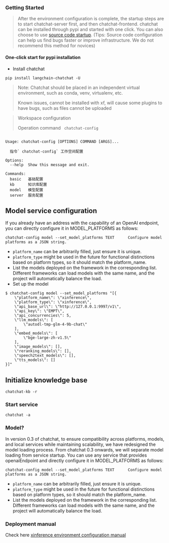 ### Getting Started

> After the environment configuration is complete, the startup steps are to start chatchat-server first, and then
> chatchat-frontend.
> chatchat can be installed through pypi and started with one click. You can also choose to
> use [source code startup](../../docs/contributing/README_dev.md). (Tips: Source code configuration can help us find
> bugs
> faster or improve infrastructure. We do not recommend this method for novices)

#### One-click start for pypi installation

- Install chatchat

```shell
pip install langchain-chatchat -U
```

> Note: Chatchat should be placed in an independent virtual environment, such as conda, venv, virtualenv, etc.
>
> Known issues, cannot be installed with xf, will cause some plugins to have bugs, such as files cannot be uploaded

> Workspace configuration
>
> Operation command ` chatchat-config`

```text 
 
Usage: chatchat-config [OPTIONS] COMMAND [ARGS]...

  指令` chatchat-config` 工作空间配置

Options:
  --help  Show this message and exit.

Commands:
  basic   基础配置
  kb      知识库配置
  model   模型配置
  server  服务配置

```

## Model service configuration

If you already have an address with the capability of an OpenAI endpoint, you can directly configure it in MODEL_PLATFORMS as follows:

```text
chatchat-config model --set_model_platforms TEXT      Configure model platforms as a JSON string.
```
- `platform_name` can be arbitrarily filled, just ensure it is unique.
- `platform_type` might be used in the future for functional distinctions based on platform types, so it should match the platform_name.
- List the models deployed on the framework in the corresponding list. Different frameworks can load models with the same name, and the project will automatically balance the load.
- Set up the model

```shell
$ chatchat-config model --set_model_platforms "[{
    \"platform_name\": \"xinference\",
    \"platform_type\": \"xinference\",
    \"api_base_url\": \"http://127.0.0.1:9997/v1\",
    \"api_key\": \"EMPT\",
    \"api_concurrencies\": 5,
    \"llm_models\": [
        \"autodl-tmp-glm-4-9b-chat\"
    ],
    \"embed_models\": [
        \"bge-large-zh-v1.5\"
    ],
    \"image_models\": [],
    \"reranking_models\": [],
    \"speech2text_models\": [],
    \"tts_models\": []
}]"
```

## Initialize knowledge base

```shell
chatchat-kb -r
```

### Start service

```shell
chatchat -a
```

### Model?

In version 0.3 of chatchat, to ensure compatibility across platforms, models, 
and local services while maintaining scalability, we have redesigned the model loading process. 
From chatchat 0.3 onwards, we will separate model loading from service startup. 
You can use any service that provides openaiEndpoint and directly configure it 
in MODEL_PLATFORMS as follows:
```text 
chatchat-config model --set_model_platforms TEXT      Configure model platforms as a JSON string.

```
- `platform_name` can be arbitrarily filled, just ensure it is unique.
- `platform_type` might be used in the future for functional distinctions based on platform types, so it should match the platform_name.
- List the models deployed on the framework in the corresponding list. Different frameworks can load models with the same name, and the project will automatically balance the load.



### Deployment manual

Check here [xinference environment configuration manual](../../docs/install/README_xinference_en.md)
